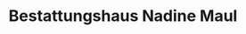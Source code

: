 ---
title: "Bestattungshaus Nadine Maul"
url: /wurzen/bestattungshaus-nadine-maul/
shop: Bestattungen
---